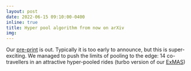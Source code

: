 ```yaml
---
layout: post
date: 2022-06-15 09:10:00-0400
inline: true
title: Hyper pool algorithm from now on arXiv
img:
---
```


Our [pre-print](https://arxiv.org/abs/2206.05940) is out. Typically it is too early to announce, but this is super-exciting. We managed to push the limits of pooling to the edge: 14 co-travellers in an attractive hyper-pooled rides (turbo version of our [ExMAS](https://doi.org/10.1016/j.trb.2020.06.006))
